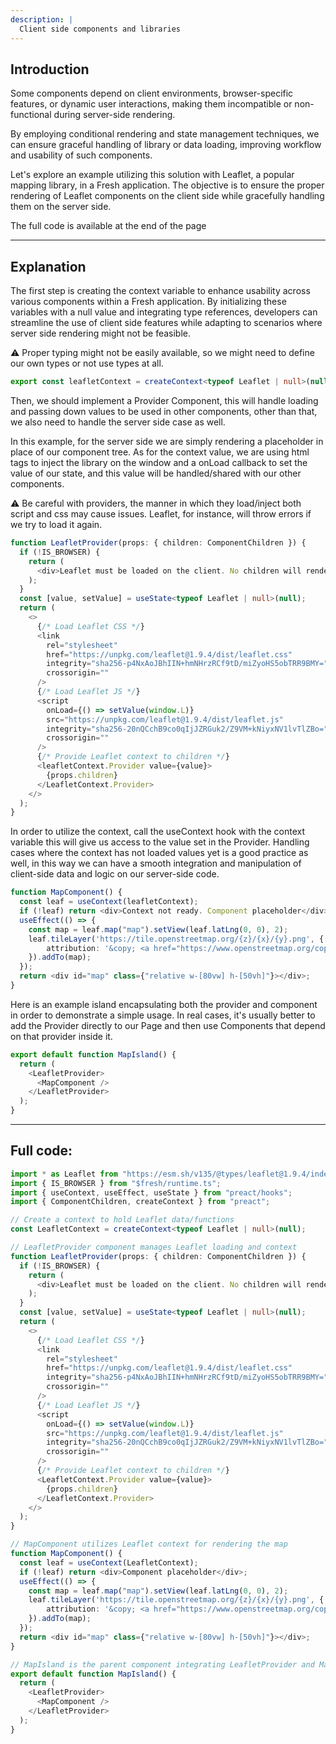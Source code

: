 ```yaml
---
description: |
  Client side components and libraries
---
```


## Introduction

Some components depend on client environments, browser-specific features, or dynamic user interactions, making
them incompatible or non-functional during server-side rendering.

By employing conditional rendering and state management techniques, we can ensure graceful handling of library or data loading, improving workflow and usability of
such components.

Let's explore an example utilizing this solution with Leaflet, a popular mapping library, in a Fresh application. The
objective is to ensure the proper rendering of Leaflet components on the client side while gracefully handling them on
the server side.

The full code is available at the end of the page

---

## Explanation

The first step is creating the context variable to enhance usability across various components within a
Fresh application. By initializing these variables with a null value and integrating type references, developers can
streamline the use of client side features while adapting to scenarios where server side rendering might not be
feasible.

:warning: Proper typing might not be easily available, so we might need to define our own types or not use types at all.

```ts
export const leafletContext = createContext<typeof Leaflet | null>(null);
```

Then, we should implement a Provider Component, this will handle loading and passing down values to be used in other
components, other than that, we also need to handle the server side case as well.

In this example, for the server side we are simply rendering a placeholder in place of our component tree. As for the
context value, we are using html tags to inject the library on the window and a onLoad callback to set the value of our
state, and this value will be handled/shared with our other components.

:warning: Be careful with providers, the manner in which they load/inject both script and css may cause issues. Leaflet,
for instance, will throw errors if we try to load it again.

```ts
function LeafletProvider(props: { children: ComponentChildren }) {
  if (!IS_BROWSER) {
    return (
      <div>Leaflet must be loaded on the client. No children will render</div>
    );
  }
  const [value, setValue] = useState<typeof Leaflet | null>(null);
  return (
    <>
      {/* Load Leaflet CSS */}
      <link
        rel="stylesheet"
        href="https://unpkg.com/leaflet@1.9.4/dist/leaflet.css"
        integrity="sha256-p4NxAoJBhIIN+hmNHrzRCf9tD/miZyoHS5obTRR9BMY="
        crossorigin=""
      />
      {/* Load Leaflet JS */}
      <script
        onLoad={() => setValue(window.L)}
        src="https://unpkg.com/leaflet@1.9.4/dist/leaflet.js"
        integrity="sha256-20nQCchB9co0qIjJZRGuk2/Z9VM+kNiyxNV1lvTlZBo="
        crossorigin=""
      />
      {/* Provide Leaflet context to children */}
      <leafletContext.Provider value={value}>
        {props.children}
      </LeafletContext.Provider>
    </>
  );
}
```

In order to utilize the context, call the useContext hook with the context variable this will give us access to the
value set in the Provider. Handling cases where the context has not loaded values yet is a good practice as well,
in this way we can have a smooth integration and manipulation of client-side data and logic on our server-side code.

```ts
function MapComponent() {
  const leaf = useContext(leafletContext);
  if (!leaf) return <div>Context not ready. Component placeholder</div>;
  useEffect(() => {
    const map = leaf.map("map").setView(leaf.latLng(0, 0), 2);
    leaf.tileLayer('https://tile.openstreetmap.org/{z}/{x}/{y}.png', {
        attribution: '&copy; <a href="https://www.openstreetmap.org/copyright">OpenStreetMap</a> contributors'
    }).addTo(map);
  });
  return <div id="map" class={"relative w-[80vw] h-[50vh]"}></div>;
}
```

Here is an example island encapsulating both the provider and component in order to demonstrate a simple usage.
In real cases, it's usually better to add the Provider directly to our Page and then use Components that depend on that
provider inside it.

```ts
export default function MapIsland() {
  return (
    <LeafletProvider>
      <MapComponent />
    </LeafletProvider>
  );
}
```

---

## Full code:

```ts MapIsland.tsx
import * as Leaflet from "https://esm.sh/v135/@types/leaflet@1.9.4/index.d.ts";
import { IS_BROWSER } from "$fresh/runtime.ts";
import { useContext, useEffect, useState } from "preact/hooks";
import { ComponentChildren, createContext } from "preact";

// Create a context to hold Leaflet data/functions
const LeafletContext = createContext<typeof Leaflet | null>(null);

// LeafletProvider component manages Leaflet loading and context
function LeafletProvider(props: { children: ComponentChildren }) {
  if (!IS_BROWSER) {
    return (
      <div>Leaflet must be loaded on the client. No children will render</div>
    );
  }
  const [value, setValue] = useState<typeof Leaflet | null>(null);
  return (
    <>
      {/* Load Leaflet CSS */}
      <link
        rel="stylesheet"
        href="https://unpkg.com/leaflet@1.9.4/dist/leaflet.css"
        integrity="sha256-p4NxAoJBhIIN+hmNHrzRCf9tD/miZyoHS5obTRR9BMY="
        crossorigin=""
      />
      {/* Load Leaflet JS */}
      <script
        onLoad={() => setValue(window.L)}
        src="https://unpkg.com/leaflet@1.9.4/dist/leaflet.js"
        integrity="sha256-20nQCchB9co0qIjJZRGuk2/Z9VM+kNiyxNV1lvTlZBo="
        crossorigin=""
      />
      {/* Provide Leaflet context to children */}
      <LeafletContext.Provider value={value}>
        {props.children}
      </LeafletContext.Provider>
    </>
  );
}

// MapComponent utilizes Leaflet context for rendering the map
function MapComponent() {
  const leaf = useContext(LeafletContext);
  if (!leaf) return <div>Component placeholder</div>;
  useEffect(() => {
    const map = leaf.map("map").setView(leaf.latLng(0, 0), 2);
    leaf.tileLayer('https://tile.openstreetmap.org/{z}/{x}/{y}.png', {
        attribution: '&copy; <a href="https://www.openstreetmap.org/copyright">OpenStreetMap</a> contributors'
    }).addTo(map);
  });
  return <div id="map" class={"relative w-[80vw] h-[50vh]"}></div>;
}

// MapIsland is the parent component integrating LeafletProvider and MapComponent
export default function MapIsland() {
  return (
    <LeafletProvider>
      <MapComponent />
    </LeafletProvider>
  );
}
```
